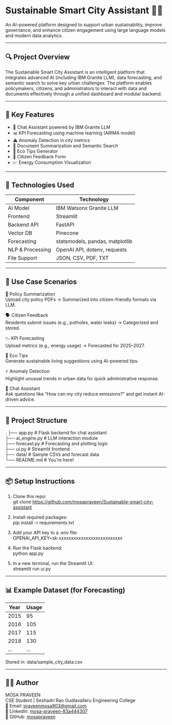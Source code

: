 
# Sustainable Smart City Assistant 🌆💡

An AI-powered platform designed to support urban sustainability, improve governance, and enhance citizen engagement using large language models and modern data analytics.

---

## 🔍 Project Overview

The Sustainable Smart City Assistant is an intelligent platform that integrates advanced AI (including IBM Granite LLM), data forecasting, and semantic search to solve key urban challenges. The platform enables policymakers, citizens, and administrators to interact with data and documents effectively through a unified dashboard and modular backend.

---

## 🚀 Key Features

- 💬 Chat Assistant powered by IBM Granite LLM  
- 📊 KPI Forecasting using machine learning (ARIMA model)  
- ⚠️ Anomaly Detection in city metrics  
- 📁 Document Summarization and Semantic Search  
- 🌿 Eco Tips Generator  
- 📝 Citizen Feedback Form  
- 📈 Energy Consumption Visualization  

---

## 🧠 Technologies Used

| Component         | Technology                        |
|------------------|-----------------------------------|
| AI Model         | IBM Watsonx Granite LLM           |
| Frontend         | Streamlit                         |
| Backend API      | FastAPI                           |
| Vector DB        | Pinecone                          |
| Forecasting      | statsmodels, pandas, matplotlib   |
| NLP & Processing | OpenAI API, dotenv, requests      |
| File Support     | JSON, CSV, PDF, TXT               |

---

## 💼 Use Case Scenarios

🧾 Policy Summarization  
Upload city policy PDFs → Summarized into citizen-friendly formats via LLM.

🗣️ Citizen Feedback  
Residents submit issues (e.g., potholes, water leaks) → Categorized and stored.

📉 KPI Forecasting  
Upload metrics (e.g., energy usage) → Forecasted for 2025–2027.

🌱 Eco Tips  
Generate sustainable living suggestions using AI-powered tips.

⚡ Anomaly Detection  
Highlight unusual trends in urban data for quick administrative response.

💬 Chat Assistant  
Ask questions like “How can my city reduce emissions?” and get instant AI-driven advice.

---

## 📂 Project Structure

.
├── app.py                # Flask backend for chat assistant  
├── ai_engine.py          # LLM interaction module  
├── forecast.py           # Forecasting and plotting logic  
├── ui.py                 # Streamlit frontend  
├── data/                 # Sample CSVs and forecast data  
└── README.md             # You're here!  

---

## 📦 Setup Instructions

1. Clone this repo:  
   git clone https://github.com/mosapraveen/Sustainable-smart-city-assistant

2. Install required packages:  
   pip install -r requirements.txt

3. Add your API key to a .env file:  
   OPENAI_API_KEY=sk-xxxxxxxxxxxxxxxxxxxxxxxxxx

4. Run the Flask backend:  
   python app.py

5. In a new terminal, run the Streamlit UI:  
   streamlit run ui.py

---

## 📊 Example Dataset (for Forecasting)

| Year | Usage |
|------|-------|
| 2015 | 95    |
| 2016 | 105   |
| 2017 | 115   |
| 2018 | 130   |
| ...  | ...   |

Stored in: data/sample_city_data.csv

---

## 👨‍💻 Author

MOSA PRAVEEN  
CSE Student | Seshadri Rao Gudlavalleru Engineering College  
📧 Email: praveenmosa903@gmail.com  
🔗 LinkedIn: [mosa-praveen-83a444307](https://www.linkedin.com/in/mosa-praveen-83a444307)  
🐙 GitHub: [mosapraveen](https://github.com/mosapraveen)
